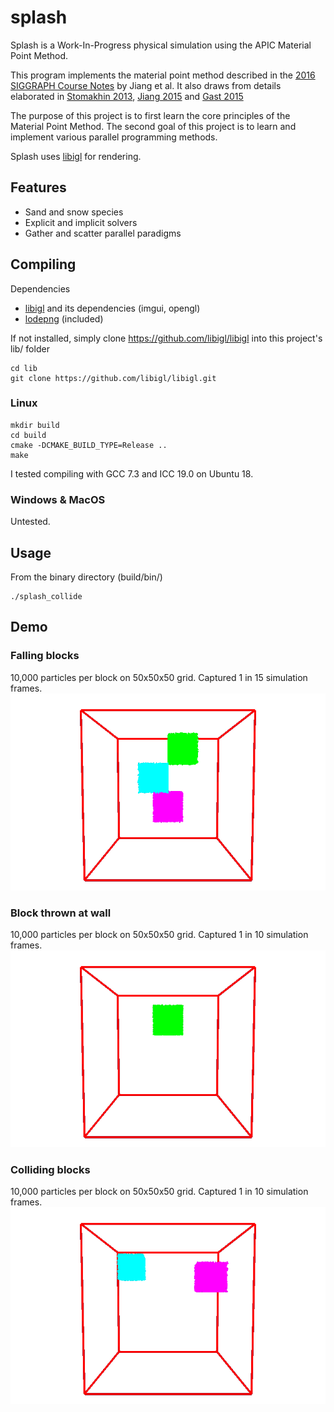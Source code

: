# splash
Splash is a Work-In-Progress physical simulation using the APIC Material Point Method. 

This program implements the material point method described in the [2016 SIGGRAPH Course Notes](https://www.seas.upenn.edu/~cffjiang/research/mpmcourse/mpmcourse.pdf) by Jiang  et al.
It also draws from details elaborated in [Stomakhin 2013](http://alexey.stomakhin.com/research/snow.html), [Jiang 2015](https://www.seas.upenn.edu/~cffjiang/research/apic/paper.pdf) and [Gast 2015](https://www.math.ucla.edu/~jteran/papers/GSSJT15.pdf)

The purpose of this project is to first learn the core principles of the Material Point Method. 
The second goal of this project is to learn and implement various parallel programming methods. 

Splash uses [libigl](https://libigl.github.io/) for rendering.


## Features
* Sand and snow species
* Explicit and implicit solvers
* Gather and scatter parallel paradigms

## Compiling
Dependencies
- [libigl](https://libigl.github.io/) and its dependencies (imgui, opengl)
- [lodepng](https://github.com/lvandeve/lodepng) (included)

If not installed, simply clone https://github.com/libigl/libigl into this project's lib/ folder
```
cd lib
git clone https://github.com/libigl/libigl.git
```

### Linux
```
mkdir build
cd build
cmake -DCMAKE_BUILD_TYPE=Release ..
make
```
I tested compiling with GCC 7.3 and ICC 19.0 on Ubuntu 18.

### Windows & MacOS
Untested. 

## Usage
From the binary directory (build/bin/)
```
./splash_collide
```

## Demo

### Falling blocks
10,000 particles per block on 50x50x50 grid. Captured 1 in 15 simulation frames.
![](image/fall.gif)

### Block thrown at wall
10,000 particles per block on 50x50x50 grid. Captured 1 in 10 simulation frames.
![](image/wall.gif)

### Colliding blocks
10,000 particles per block on 50x50x50 grid. Captured 1 in 10 simulation frames.
![](image/collide.gif)
